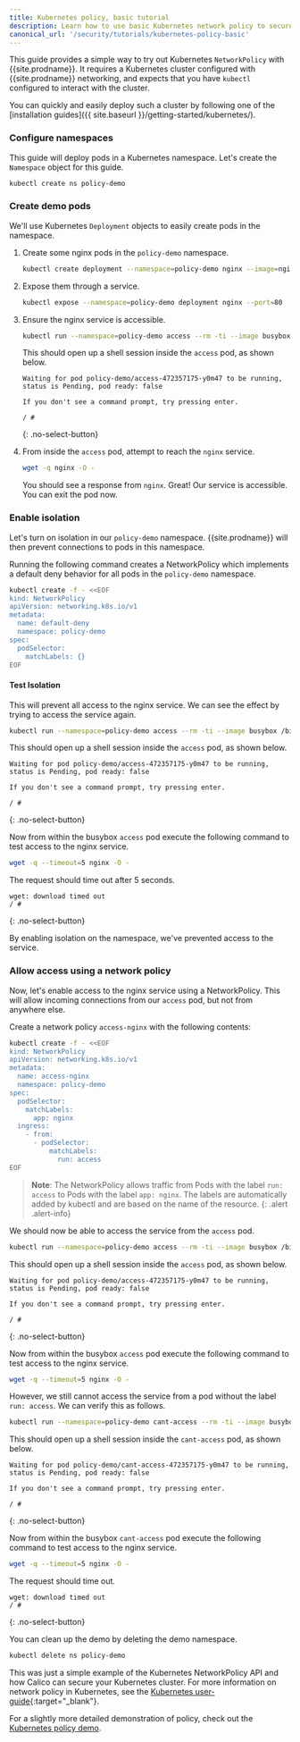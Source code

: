 ```yaml
---
title: Kubernetes policy, basic tutorial
description: Learn how to use basic Kubernetes network policy to securely restrict traffic to/from pods. 
canonical_url: '/security/tutorials/kubernetes-policy-basic'
---
```


This guide provides a simple way to try out Kubernetes `NetworkPolicy` with {{site.prodname}}.  It requires a Kubernetes cluster configured with {{site.prodname}} networking, and expects that you have `kubectl` configured to interact with the cluster.

You can quickly and easily deploy such a cluster by following one of the [installation guides]({{ site.baseurl }}/getting-started/kubernetes/).

### Configure namespaces

This guide will deploy pods in a Kubernetes namespace.  Let's create the `Namespace` object for this guide.

```bash
kubectl create ns policy-demo
```

### Create demo pods

We'll use Kubernetes `Deployment` objects to easily create pods in the namespace.

1. Create some nginx pods in the `policy-demo` namespace.

   ```bash
   kubectl create deployment --namespace=policy-demo nginx --image=nginx
   ```

1. Expose them through a service.

   ```bash
   kubectl expose --namespace=policy-demo deployment nginx --port=80
   ```

1. Ensure the nginx service is accessible.

   ```bash
   kubectl run --namespace=policy-demo access --rm -ti --image busybox /bin/sh
   ```

   This should open up a shell session inside the `access` pod, as shown below.

   ```
   Waiting for pod policy-demo/access-472357175-y0m47 to be running, status is Pending, pod ready: false

   If you don't see a command prompt, try pressing enter.

   / #
   ```
   {: .no-select-button}

1. From inside the `access` pod, attempt to reach the `nginx` service.

   ```bash
   wget -q nginx -O -
   ```


   You should see a response from `nginx`.  Great! Our service is accessible.  You can exit the pod now.


### Enable isolation

Let's turn on isolation in our `policy-demo` namespace.  {{site.prodname}} will then prevent connections to pods in this namespace.

Running the following command creates a NetworkPolicy which implements a default deny behavior for all pods in the `policy-demo` namespace.

```bash
kubectl create -f - <<EOF
kind: NetworkPolicy
apiVersion: networking.k8s.io/v1
metadata:
  name: default-deny
  namespace: policy-demo
spec:
  podSelector:
    matchLabels: {}
EOF
```

#### Test Isolation

This will prevent all access to the nginx service.  We can see the effect by trying to access the service again.

```bash
kubectl run --namespace=policy-demo access --rm -ti --image busybox /bin/sh
```

This should open up a shell session inside the `access` pod, as shown below.

```
Waiting for pod policy-demo/access-472357175-y0m47 to be running, status is Pending, pod ready: false

If you don't see a command prompt, try pressing enter.

/ #
```
{: .no-select-button}

Now from within the busybox `access` pod execute the following command to test access to the nginx service.

```bash
wget -q --timeout=5 nginx -O -
```

The request should time out after 5 seconds.

```
wget: download timed out
/ #
```
{: .no-select-button}

By enabling isolation on the namespace, we've prevented access to the service.

### Allow access using a network policy

Now, let's enable access to the nginx service using a NetworkPolicy.  This will allow incoming connections from our `access` pod, but not
from anywhere else.

Create a network policy `access-nginx` with the following contents:

```bash
kubectl create -f - <<EOF
kind: NetworkPolicy
apiVersion: networking.k8s.io/v1
metadata:
  name: access-nginx
  namespace: policy-demo
spec:
  podSelector:
    matchLabels:
      app: nginx
  ingress:
    - from:
      - podSelector:
          matchLabels:
            run: access
EOF
```

> **Note**: The NetworkPolicy allows traffic from Pods with
> the label `run: access` to Pods with the label `app: nginx`. The
> labels are automatically added by kubectl and
> are based on the name of the resource.
{: .alert .alert-info}

We should now be able to access the service from the `access` pod.

```bash
kubectl run --namespace=policy-demo access --rm -ti --image busybox /bin/sh
```

This should open up a shell session inside the `access` pod, as shown below.

```
Waiting for pod policy-demo/access-472357175-y0m47 to be running, status is Pending, pod ready: false

If you don't see a command prompt, try pressing enter.

/ #
```
{: .no-select-button}

Now from within the busybox `access` pod execute the following command to test access to the nginx service.

```bash
wget -q --timeout=5 nginx -O -
```

However, we still cannot access the service from a pod without the label `run: access`.
We can verify this as follows.

```bash
kubectl run --namespace=policy-demo cant-access --rm -ti --image busybox /bin/sh
```

This should open up a shell session inside the `cant-access` pod, as shown below.

```
Waiting for pod policy-demo/cant-access-472357175-y0m47 to be running, status is Pending, pod ready: false

If you don't see a command prompt, try pressing enter.

/ #
```
{: .no-select-button}

Now from within the busybox `cant-access` pod execute the following command to test access to the nginx service.

```bash
wget -q --timeout=5 nginx -O -
```

The request should time out.

```
wget: download timed out
/ #
```
{: .no-select-button}

You can clean up the demo by deleting the demo namespace.

```bash
kubectl delete ns policy-demo
```

This was just a simple example of the Kubernetes NetworkPolicy API and how Calico can secure your Kubernetes cluster.  For more
information on network policy in Kubernetes, see the [Kubernetes user-guide](http://kubernetes.io/docs/user-guide/networkpolicies/){:target="_blank"}.

For a slightly more detailed demonstration of policy, check out the [Kubernetes policy demo](kubernetes-policy-demo/kubernetes-demo).
